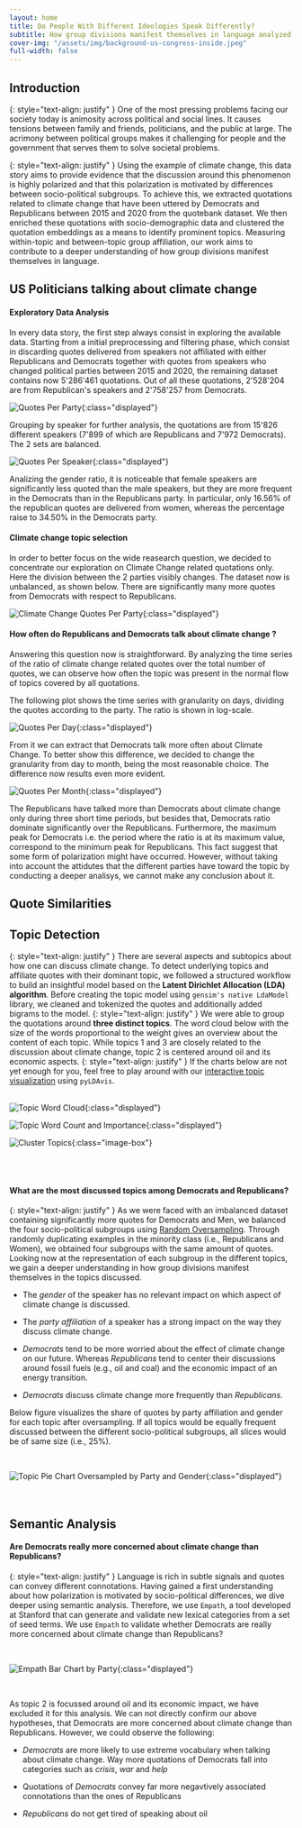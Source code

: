 ```yaml
---
layout: home
title: Do People With Different Ideologies Speak Differently?
subtitle: How group divisions manifest themselves in language analyzed using the example of climate change
cover-img: "/assets/img/background-us-congress-inside.jpeg"
full-width: false
---
```


## Introduction <a name="introduction"></a>

{: style="text-align: justify" }
One of the most pressing problems facing our society today is animosity across political and social lines. It causes tensions between family and friends, politicians, and the public at large. The acrimony between political groups makes it challenging for people and the government that serves them to solve societal problems.

{: style="text-align: justify" }
Using the example of climate change, this data story aims to provide evidence that the discussion around this phenomenon is highly polarized and that this polarization is motivated by differences between socio-political subgroups. To achieve this, we extracted quotations related to climate change that have been uttered by Democrats and Republicans between 2015 and 2020 from the quotebank dataset. We then enriched these quotations with socio-demographic data and clustered the quotation embeddings as a means to identify prominent topics. Measuring within-topic and between-topic group affiliation, our work aims to contribute to a deeper understanding of how group divisions manifest themselves in language.


## US Politicians talking about climate change <a name="climatechangeinuspolitics"></a>
#### Exploratory Data Analysis
In every data story, the first step always consist in exploring the available data. Starting from a initial preprocessing and filtering phase, which consist in discarding quotes delivered from speakers not affiliated with either Republicans and Democrats together with quotes from speakers who changed political parties between 2015 and 2020, the remaining dataset contains now 5'286'461 quotations. Out of all these quotations, 2'528'204 are from Republican's speakers and 2'758'257 from Democrats.

![Quotes Per Party](/assets/img/quotes_per_party_initial.png){:class="displayed"}

Grouping by speaker for further analysis, the quotations are from 15'826 different speakers (7'899 of which are Republicans and 7'972 Democrats). The 2 sets are balanced.

![Quotes Per Speaker](/assets/img/quotes_per_speaker_rep_dem.png){:class="displayed"}

Analizing the gender ratio, it is noticeable that female speakers are significantly less quoted than the male speakers, but they are more frequent in the Democrats than in the Republicans party.
In particular, only 16.56% of the republican quotes are delivered from women, whereas the percentage raise to 34.50% in the Democrats party.

#### Climate change topic selection

In order to better focus on the wide reasearch question, we decided to concentrate our exploration on Climate Change related quotations only. Here the division between the 2 parties visibly changes. The dataset now is unbalanced, as shown below. There are significantly many more quotes from Democrats with respect to Republicans.

![Climate Change Quotes Per Party](/assets/img/climate_change_quotes_per_party.png){:class="displayed"}


#### How often do Republicans and Democrats talk about climate change ?

Answering this question now is straightforward. By analyzing the time series of the ratio of climate change related quotes over the total number of quotes, we can observe how often the topic was present in the normal flow of topics covered by all quotations.

The following plot shows the time series with granularity on days, dividing the quotes according to the party. The ratio is shown in log-scale.

![Quotes Per Day](/assets/img/time_series_day.png){:class="displayed"}

From it we can extract that Democrats talk more often about Climate Change. To better show this difference, we decided to change the granularity from day to month, being the most reasonable choice. The difference now results even more evident.

![Quotes Per Month](/assets/img/time_series_month.png){:class="displayed"}

The Republicans have talked more than Democrats about climate change only during three short time periods, but besides that, Democrats ratio dominate significantly over the Republicans.
Furthermore, the maximum peak for Democrats i.e. the period where the ratio is at its maximum value, correspond to the minimum peak for Republicans. This fact suggest that some form of polarization might have occurred. However, without taking into account the attidutes that the different parties have toward the topic by conducting a deeper analisys, we cannot make any conclusion about it.

## Quote Similarities <a name="quotesimilarities"></a>

## Topic Detection <a name="topicdetection"></a>

{: style="text-align: justify" }
There are several aspects and subtopics about how one can discuss climate change. To detect underlying topics and affiliate quotes with their dominant topic, we followed a structured workflow to build an insightful model based on the **Latent Dirichlet Allocation (LDA) algorithm**. Before creating the topic model using `gensim's native LdaModel` library, we  cleaned and tokenized the quotes and additionally added bigrams to the model.
{: style="text-align: justify" }
We were able to group the quotations around **three distinct topics**. The word cloud below with the size of the words proportional to the weight gives an overview about the content of each topic. While topics 1 and 3 are closely related to the discussion about climate change, topic 2 is centered around oil and its economic aspects.
{: style="text-align: justify" }
If the charts below are not yet enough for you, feel free to play around with our [interactive topic visualization](https://mxmuc.github.io/do-people-with-different-ideologies-speak-differently/assets/html/climate_change_topics_lda.html) using `pyLDAvis`.
<br /> 
<br /> 

![Topic Word Cloud](/assets/img/topic_word_cloud.png){:class="displayed"}
<br /> 

![Topic Word Count and Importance](/assets/img/topic_word_count_important_keywords.png){:class="displayed"}

![Cluster Topics](/assets/img/topic_cluster_bokeh.png){:class="image-box"}

<br /> 
<br /> 

#### What are the most discussed topics among Democrats and Republicans?

{: style="text-align: justify" }
As we were faced with an imbalanced dataset containing significantly more quotes for Democrats and Men, we balanced the four socio-political subgroups using [Random Oversampling](https://machinelearningmastery.com/random-oversampling-and-undersampling-for-imbalanced-classification/). Through randomly duplicating examples in the minority class (i.e., Republicans and Women), we obtained four subgroups with the same amount of quotes. Looking now at the representation of each subgroup in the different topics, we gain a deeper understanding in how group divisions manifest themselves in the topics discussed. 

- The _gender_ of the speaker has no relevant impact on which aspect of climate change is discussed.

- The _party_ _affiliation_ of a speaker has a strong impact on the way they discuss climate change.

- _Democrats_ tend to be more worried about the effect of climate change on our future. Whereas _Republicans_ tend to center their discussions around fossil fuels (e.g., oil and coal) and the economic impact of an energy transition. 

- _Democrats_ discuss climate change more frequently than _Republicans_.

Below figure visualizes the share of quotes by party affiliation and gender for each topic after oversampling. If all topics would be equally frequent discussed between the different socio-political subgroups, all slices would be of same size (i.e., 25%).

<br />

![Topic Pie Chart Oversampled by Party and Gender](/assets/img/topic_pie_party_gender_oversampled.png){:class="displayed"}
<br /> 
<br /> 
<br /> 

## Semantic Analysis <a name="semanticanalysis"></a>
#### Are Democrats really more concerned about climate change than Republicans?

{: style="text-align: justify" }
Language is rich in subtle signals and quotes can convey different connotations. Having gained a first understanding about how polarization is motivated by socio-political differences, we dive deeper using semantic analysis. Therefore, we use `Empath`, a tool developed at Stanford that can generate and validate new lexical categories from a set of seed terms. We use `Empath` to validate whether Democrats are really more concerned about climate change than Republicans?

<br />

![Empath Bar Chart by Party](/assets/img/empath_topics_1_3.png){:class="displayed"}

<br />

As topic 2 is focussed around oil and its economic impact, we have excluded it for this analysis. We can not directly confirm our above hypotheses, that Democrats are more concerned about climate change than Republicans. However, we could observe the following: 

- _Democrats_ are more likely to use extreme vocabulary when talking about climate change. Way more quotations of Democrats fall into categories such as _crisis_, _war_ and _help_

- Quotations of _Democrats_ convey far more negavtively associated connotations than the ones of Republicans

- _Republicans_ do not get tired of speaking about oil





